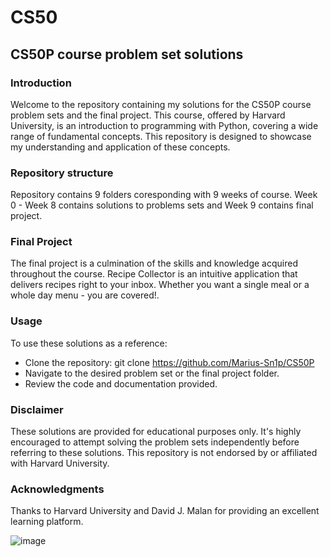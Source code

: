 # CS50
## CS50P course problem set solutions

### Introduction
Welcome to the repository containing my solutions for the CS50P course problem sets and the final project. This course, offered by Harvard University, is an introduction to programming with Python, covering a wide range of fundamental concepts. This repository is designed to showcase my understanding and application of these concepts.

### Repository structure
Repository contains 9 folders coresponding with 9 weeks of course. Week 0 - Week 8 contains solutions to problems sets and Week 9 contains final project.

### Final Project
The final project is a culmination of the skills and knowledge acquired throughout the course. Recipe Collector is an intuitive application that delivers recipes right to your inbox. Whether you want a single meal or a whole day menu - you are covered!.

### Usage
To use these solutions as a reference:

* Clone the repository: git clone https://github.com/Marius-Sn1p/CS50P
* Navigate to the desired problem set or the final project folder.
* Review the code and documentation provided.

### Disclaimer
These solutions are provided for educational purposes only. It's highly encouraged to attempt solving the problem sets independently before referring to these solutions. This repository is not endorsed by or affiliated with Harvard University.

### Acknowledgments
Thanks to Harvard University and David J. Malan for providing an excellent learning platform.

![image](https://github.com/Marius-Sn1p/CS50P/assets/106258848/6690f586-c739-4050-b237-110a6eca59cd)
